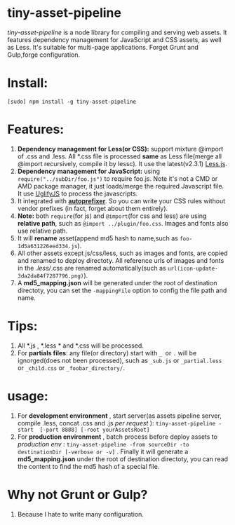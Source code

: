 tiny-asset-pipeline
=====
*tiny-asset-pipeline* is a node library for compiling and serving web assets. 
It features dependency management for JavaScript and CSS assets, as well as Less. It's suitable for multi-page applications. Forget Grunt and Gulp,forge configuration.

Install:
=====
`[sudo] npm install -g tiny-asset-pipeline`

Features:
======
1. **Dependency management for Less(or CSS):** support mixture @import of .css and .less. All *.css file is processed __same__ as Less file(merge all @import recursively, compile it by lessc). It use the latest(v2.3.1) [Less.js](https://github.com/less/less.js).
2. **Dependency management for __JavaScript__:** using `require("../subDir/foo.js")` to require foo.js. Note it's not a CMD or AMD package manager, it just loads/merge the required Javascript file. It use [UglifyJS](https://github.com/mishoo/UglifyJS) to process the javascripts.
3. It integrated with [__autoprefixer__](https://github.com/postcss/autoprefixer). So you can write your CSS rules without vendor prefixes (in fact, forget about them entirely).
4. **Note:** both `require`(for js) and `@import`(for css and less) are using __relative path__, such as `@import ../plugin/foo.css`. Images and fonts also use relative path.
5. It will __rename__ asset(append md5 hash to name,such as `foo-1d5a631226eed334.js`).
6. All other assets except js/css/less, such as images and fonts, are copied and renamed to deploy directoty. All reference urls of images and fonts in the *.less/*.css are renamed automatically(such as `url(icon-update-3da2da84f7287796.png)`).
7. A **md5_mapping.json** will be generated under the root of destination directoty, you can set the `-mappingFile` option to config the file path and name.


Tips:
======
1. All *.js , *.less * and *.css will be processed.
2. For __partials files__: any file(or directory) start with `_ `or `.` will be ignorged(does not been processed), such as `_sub.js` or `_partial.less` or `_child.css` or `_foobar_directory/`.
   
usage:
=====
1. For **development environment** , start server(as assets pipeline server, compile .less, concat .css and .js *per request* ): `tiny-asset-pipeline -start  [-port 8888] [-root yourAssetsRoot]`
2. For **production environment** , batch process before deploy assets to *production env* : `tiny-asset-pipeline -from sourceDir -to destinationDir [-verbose or -v]` . Finally it will generate a **md5_mapping.json** under the root of destination directoty, you can read the content to find the md5 hash of a special file.


Why not Grunt or Gulp?
======
1. Because I hate to write many configuration.


